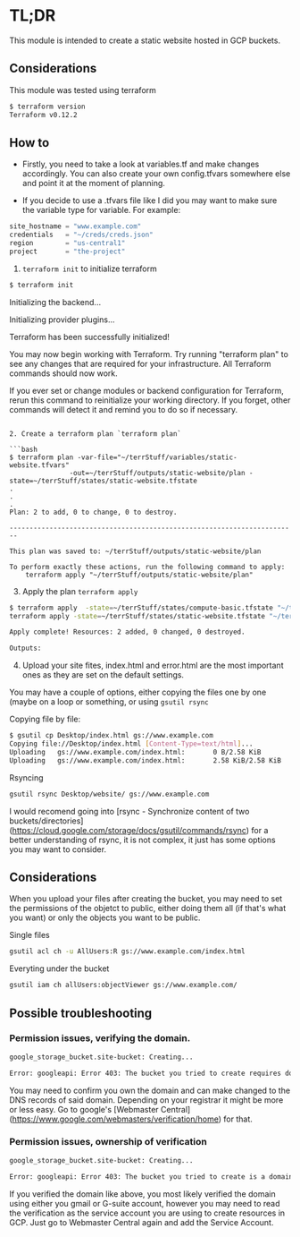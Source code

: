 # TL;DR

This module is intended to create a static website hosted in GCP buckets. 

## Considerations

This module was tested using terraform

```bash
$ terraform version
Terraform v0.12.2
```

## How to

* Firstly, you need to take a look at variables.tf and make changes accordingly. You can also create your own config.tfvars somewhere else and point it at the moment of planning.

* If you decide to use a .tfvars file like I did you may want to make sure the variable type for variable. For example:

```terraform
site_hostname = "www.example.com"
credentials   = "~/creds/creds.json"
region        = "us-central1"
project       = "the-project"
```

1. `terraform init` to initialize terraform

```bash
$ terraform init
```

Initializing the backend...

Initializing provider plugins...

Terraform has been successfully initialized!

You may now begin working with Terraform. Try running "terraform plan" to see
any changes that are required for your infrastructure. All Terraform commands
should now work.

If you ever set or change modules or backend configuration for Terraform,
rerun this command to reinitialize your working directory. If you forget, other
commands will detect it and remind you to do so if necessary.
```

2. Create a terraform plan `terraform plan`

```bash
$ terraform plan -var-file="~/terrStuff/variables/static-website.tfvars" 
               -out=~/terrStuff/outputs/static-website/plan -state=~/terrStuff/states/static-website.tfstate
.
.
.
Plan: 2 to add, 0 to change, 0 to destroy.

------------------------------------------------------------------------

This plan was saved to: ~/terrStuff/outputs/static-website/plan

To perform exactly these actions, run the following command to apply:
    terraform apply "~/terrStuff/outputs/static-website/plan"
```


3. Apply the plan `terraform apply`

```bash
$ terraform apply  -state=~/terrStuff/states/compute-basic.tfstate "~/terrStuff/outputs/compute-basic/plan"
terraform apply -state=~/terrStuff/states/static-website.tfstate "~/terrStuff/outputs/static-website/plan"

Apply complete! Resources: 2 added, 0 changed, 0 destroyed.

Outputs:
```


4. Upload your site fites, index.html and error.html are the most important ones as they are set on the default settings.

You may have a couple of options, either copying the files one by one (maybe on a loop or something, or using `gsutil rsync`

Copying file by file:
```bash
$ gsutil cp Desktop/index.html gs://www.example.com
Copying file://Desktop/index.html [Content-Type=text/html]...
Uploading   gs://www.example.com/index.html:       0 B/2.58 KiB
Uploading   gs://www.example.com/index.html:       2.58 KiB/2.58 KiB
```

Rsyncing
```bash
gsutil rsync Desktop/website/ gs://www.example.com
```

I would recomend going into [rsync - Synchronize content of two buckets/directories] (https://cloud.google.com/storage/docs/gsutil/commands/rsync) for a better understanding of rsync, it is not complex, it just has some options you may want to consider.


## Considerations

When you upload your files after creating the bucket, you may need to set the permissions of the objetct to public, either doing them all (if that's what you want) or only the objects you want to be public.

Single files
```bash
gsutil acl ch -u AllUsers:R gs://www.example.com/index.html
```

Everyting under the bucket
```bash
gsutil iam ch allUsers:objectViewer gs://www.example.com/
```


## Possible troubleshooting

### Permission issues, verifying the domain.
```bash
google_storage_bucket.site-bucket: Creating...

Error: googleapi: Error 403: The bucket you tried to create requires domain ownership verification., forbidden
```

You may need to confirm you own the domain and can make changed to the DNS records of said domain. Depending on your registrar it might be more or less easy. Go to google's [Webmaster Central] (https://www.google.com/webmasters/verification/home) for that.


### Permission issues, ownership of verification
```bash
google_storage_bucket.site-bucket: Creating...

Error: googleapi: Error 403: The bucket you tried to create is a domain name owned by another user., forbidden
```

If you verified the domain like above, you most likely verified the domain using either you gmail or G-suite account, however you may need to read the verification as the service account you are using to create resources in GCP. Just go to Webmaster Central again and add the Service Account.

